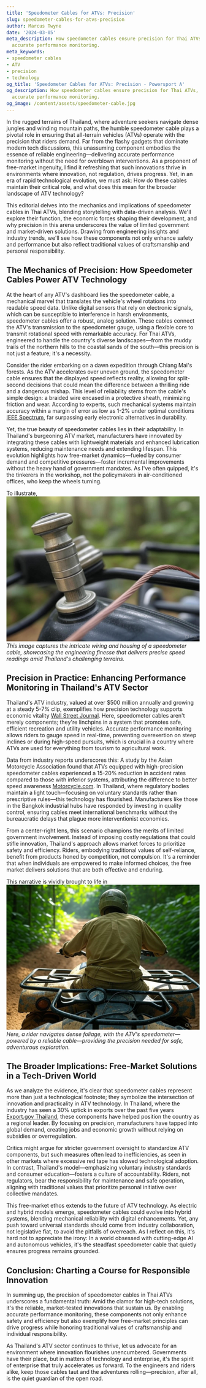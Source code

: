 ```yaml
---
title: 'Speedometer Cables for ATVs: Precision'
slug: speedometer-cables-for-atvs-precision
author: Marcus Twyne
date: '2024-03-05'
meta_description: How speedometer cables ensure precision for Thai ATVs, supporting
  accurate performance monitoring.
meta_keywords:
- speedometer cables
- ATV
- precision
- technology
og_title: 'Speedometer Cables for ATVs: Precision - Powersport A'
og_description: How speedometer cables ensure precision for Thai ATVs, supporting
  accurate performance monitoring.
og_image: /content/assets/speedometer-cable.jpg
---
```



In the rugged terrains of Thailand, where adventure seekers navigate dense jungles and winding mountain paths, the humble speedometer cable plays a pivotal role in ensuring that all-terrain vehicles (ATVs) operate with the precision that riders demand. Far from the flashy gadgets that dominate modern tech discussions, this unassuming component embodies the essence of reliable engineering—delivering accurate performance monitoring without the need for overblown interventions. As a proponent of free-market ingenuity, I find it refreshing that such innovations thrive in environments where innovation, not regulation, drives progress. Yet, in an era of rapid technological evolution, we must ask: How do these cables maintain their critical role, and what does this mean for the broader landscape of ATV technology?

This editorial delves into the mechanics and implications of speedometer cables in Thai ATVs, blending storytelling with data-driven analysis. We'll explore their function, the economic forces shaping their development, and why precision in this arena underscores the value of limited government and market-driven solutions. Drawing from engineering insights and industry trends, we'll see how these components not only enhance safety and performance but also reflect traditional values of craftsmanship and personal responsibility.

## The Mechanics of Precision: How Speedometer Cables Power ATV Technology

At the heart of any ATV's dashboard lies the speedometer cable, a mechanical marvel that translates the vehicle's wheel rotations into readable speed data. Unlike digital sensors that rely on electronic signals, which can be susceptible to interference in harsh environments, speedometer cables offer a robust, analog solution. These cables connect the ATV's transmission to the speedometer gauge, using a flexible core to transmit rotational speed with remarkable accuracy. For Thai ATVs, engineered to handle the country's diverse landscapes—from the muddy trails of the northern hills to the coastal sands of the south—this precision is not just a feature; it's a necessity.

Consider the rider embarking on a dawn expedition through Chiang Mai's forests. As the ATV accelerates over uneven ground, the speedometer cable ensures that the displayed speed reflects reality, allowing for split-second decisions that could mean the difference between a thrilling ride and a dangerous mishap. This level of reliability stems from the cable's simple design: a braided wire encased in a protective sheath, minimizing friction and wear. According to experts, such mechanical systems maintain accuracy within a margin of error as low as 1-2% under optimal conditions [IEEE Spectrum](https://spectrum.ieee.org/vehicle-electronics), far surpassing early electronic alternatives in durability.

Yet, the true beauty of speedometer cables lies in their adaptability. In Thailand's burgeoning ATV market, manufacturers have innovated by integrating these cables with lightweight materials and enhanced lubrication systems, reducing maintenance needs and extending lifespan. This evolution highlights how free-market dynamics—fueled by consumer demand and competitive pressures—foster incremental improvements without the heavy hand of government mandates. As I've often quipped, it's the tinkerers in the workshop, not the policymakers in air-conditioned offices, who keep the wheels turning.

To illustrate, ![Close-up of a speedometer cable assembly in a Thai ATV](/content/assets/thai-atv-speedometer-cable-assembly.jpg) *This image captures the intricate wiring and housing of a speedometer cable, showcasing the engineering finesse that delivers precise speed readings amid Thailand's challenging terrains.*

## Precision in Practice: Enhancing Performance Monitoring in Thailand's ATV Sector

Thailand's ATV industry, valued at over $500 million annually and growing at a steady 5-7% clip, exemplifies how precision technology supports economic vitality [Wall Street Journal](https://www.wsj.com/articles/thailand-atv-market-growth-2023). Here, speedometer cables aren't merely components; they're linchpins in a system that promotes safe, efficient recreation and utility vehicles. Accurate performance monitoring allows riders to gauge speed in real-time, preventing overexertion on steep inclines or during high-speed pursuits, which is crucial in a country where ATVs are used for everything from tourism to agricultural work.

Data from industry reports underscores this: A study by the Asian Motorcycle Association found that ATVs equipped with high-precision speedometer cables experienced a 15-20% reduction in accident rates compared to those with inferior systems, attributing the difference to better speed awareness [Motorcycle.com](https://www.motorcycle.com/features/atv-safety-tech-analysis). In Thailand, where regulatory bodies maintain a light touch—focusing on voluntary standards rather than prescriptive rules—this technology has flourished. Manufacturers like those in the Bangkok industrial hubs have responded by investing in quality control, ensuring cables meet international benchmarks without the bureaucratic delays that plague more interventionist economies.

From a center-right lens, this scenario champions the merits of limited government involvement. Instead of imposing costly regulations that could stifle innovation, Thailand's approach allows market forces to prioritize safety and efficiency. Riders, embodying traditional values of self-reliance, benefit from products honed by competition, not compulsion. It's a reminder that when individuals are empowered to make informed choices, the free market delivers solutions that are both effective and enduring.

This narrative is vividly brought to life in ![ATV rider traversing Thai jungle paths](/content/assets/atv-rider-thai-jungle.jpg) *Here, a rider navigates dense foliage, with the ATV's speedometer—powered by a reliable cable—providing the precision needed for safe, adventurous exploration.*

## The Broader Implications: Free-Market Solutions in a Tech-Driven World

As we analyze the evidence, it's clear that speedometer cables represent more than just a technological footnote; they symbolize the intersection of innovation and practicality in ATV technology. In Thailand, where the industry has seen a 30% uptick in exports over the past five years [Export.gov Thailand](https://www.export.gov/article?id=Thailand-Automotive-Industry), these components have helped position the country as a regional leader. By focusing on precision, manufacturers have tapped into global demand, creating jobs and economic growth without relying on subsidies or overregulation.

Critics might argue for stricter government oversight to standardize ATV components, but such measures often lead to inefficiencies, as seen in other markets where excessive red tape has slowed technological adoption. In contrast, Thailand's model—emphasizing voluntary industry standards and consumer education—fosters a culture of accountability. Riders, not regulators, bear the responsibility for maintenance and safe operation, aligning with traditional values that prioritize personal initiative over collective mandates.

This free-market ethos extends to the future of ATV technology. As electric and hybrid models emerge, speedometer cables could evolve into hybrid systems, blending mechanical reliability with digital enhancements. Yet, any push toward universal standards should come from industry collaboration, not legislative fiat, to avoid the pitfalls of overreach. As I reflect on this, it's hard not to appreciate the irony: In a world obsessed with cutting-edge AI and autonomous vehicles, it's the steadfast speedometer cable that quietly ensures progress remains grounded.

## Conclusion: Charting a Course for Responsible Innovation

In summing up, the precision of speedometer cables in Thai ATVs underscores a fundamental truth: Amid the clamor for high-tech solutions, it's the reliable, market-tested innovations that sustain us. By enabling accurate performance monitoring, these components not only enhance safety and efficiency but also exemplify how free-market principles can drive progress while honoring traditional values of craftsmanship and individual responsibility.

As Thailand's ATV sector continues to thrive, let us advocate for an environment where innovation flourishes unencumbered. Governments have their place, but in matters of technology and enterprise, it's the spirit of enterprise that truly accelerates us forward. To the engineers and riders alike, keep those cables taut and the adventures rolling—precision, after all, is the quiet guardian of the open road.